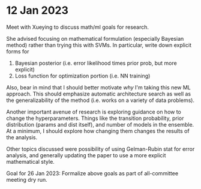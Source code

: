 # 12 Jan 2023

Meet with Xueying to discuss math/ml goals for research.

She advised focusing on mathematical formulation (especially Bayesian method) rather than trying this with SVMs.  In particular, write down explicit forms for 

1. Bayesian posterior (i.e. error likelihood times prior prob, but more explicit)
2. Loss function for optimization portion (i.e. NN training)

Also, bear in mind that I should better motivate *why* I'm taking this new ML approach.  This should emphasize automatic architecture search as well as the generalizability of the method (i.e. works on a variety of data problems).

Another important avenue of research is exploring guidance on how to change the hyperparameters.  Things like the transition probability, prior distribution (params and dist itself), and number of models in the ensemble.  At a minimum, I should explore how changing them changes the results of the analysis.

Other topics discussed were possibility of using Gelman-Rubin stat for error analysis, and generally updating the paper to use a more explicit mathematical style.

Goal for 26 Jan 2023: Formalize above goals as part of all-committee meeting dry run.

